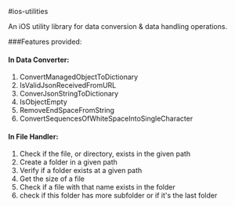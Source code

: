 #ios-utilities

An iOS utility library for data conversion &  data handling operations.

###Features provided:

#### In Data Converter:
1. ConvertManagedObjectToDictionary
2. IsValidJsonReceivedFromURL
3. ConverJsonStringToDictionary
4. IsObjectEmpty
5. RemoveEndSpaceFromString
6. ConvertSequencesOfWhiteSpaceIntoSingleCharacter

#### In File Handler:
1. Check if the file, or directory, exists in the given path
2. Create a folder in a given path
3. Verify if a folder exists at a given path
4. Get the size of a file
5. Check if a file with that name exists in the folder
6. check if this folder has more subfolder or if it's the last folder
